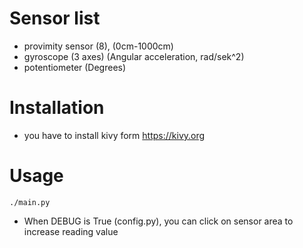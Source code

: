Sensor list
===========

- provimity sensor (8), (0cm-1000cm)
- gyroscope (3 axes) (Angular acceleration, rad/sek^2)
- potentiometer (Degrees)


Installation
============
* you have to install kivy form https://kivy.org

Usage
=====
`./main.py`

* When DEBUG is True (config.py), you can click on sensor area to increase reading value
